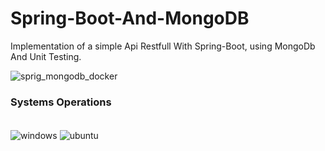 # Spring-Boot-And-MongoDB

Implementation of a simple Api Restfull With Spring-Boot, using MongoDb And Unit Testing.


![sprig_mongodb_docker](https://user-images.githubusercontent.com/22649602/165154732-18327c46-3135-4d38-ad27-f45101955b34.jpg)



### Systems Operations
<div style="display:iline_block"><br/>
<img align="center" alt="windows" src="https://img.shields.io/badge/Windows-0078D6?style=for-the-badge&logo=windows&logoColor=white"/>
<img align="center" alt="ubuntu" src="https://img.shields.io/badge/Ubuntu-E95420?style=for-the-badge&logo=ubuntu&logoColor=white"/>
</div>
